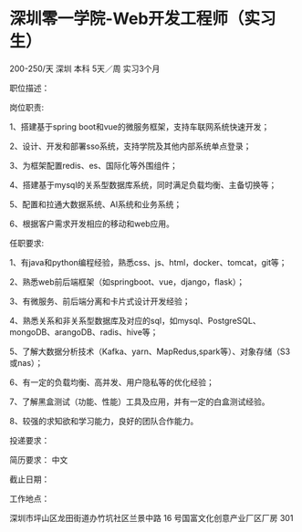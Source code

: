 # 深圳零一学院-Web开发工程师（实习生）

200-250/天 深圳 本科 5天／周 实习3个月

职位描述：

岗位职责:

1、搭建基于spring boot和vue的微服务框架，支持车联网系统快速开发；

2、设计、开发和部署sso系统，支持学院及其他内部系统单点登录；

3、为框架配置redis、es、国际化等外围组件；

4、搭建基于mysql的关系型数据库系统，同时满足负载均衡、主备切换等；

5、配置和拉通大数据系统、AI系统和业务系统；

6、根据客户需求开发相应的移动和web应用。

任职要求:

1、有java和python编程经验，熟悉css、js、html，docker、tomcat，git等；

2、熟悉web前后端框架（如springboot、vue，django，flask）；

3、有微服务、前后端分离和卡片式设计开发经验；

4、熟悉关系和非关系型数据库及对应的sql，如mysql、PostgreSQL、mongoDB、arangoDB、radis、hive等；

5、了解大数据分析技术（Kafka、yarn、MapRedus,spark等）、对象存储（S3或nas）；

6、有一定的负载均衡、高并发、用户隐私等的优化经验；

7、了解黑盒测试（功能、性能）工具及应用，并有一定的白盒测试经验。

8、较强的求知欲和学习能力，良好的团队合作能力。

投递要求：

简历要求： 中文

截止日期：

工作地点：

深圳市坪山区龙田街道办竹坑社区兰景中路 16 号国富文化创意产业厂区厂房 301